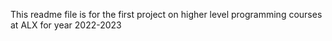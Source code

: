 This readme file is for the first project on higher level programming courses at ALX for year 2022-2023 

